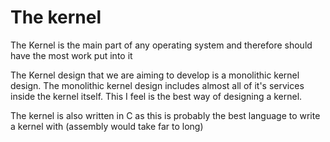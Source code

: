 # The kernel

The Kernel is the main part of any operating system and therefore should have the most work put into it

The Kernel design that we are aiming to develop is a monolithic kernel design. The monolithic kernel design includes almost all of it's services inside the kernel itself. This I feel is the best way of designing a kernel.

The kernel is also written in C as this is probably the best language to write a kernel with (assembly would take far to long)
